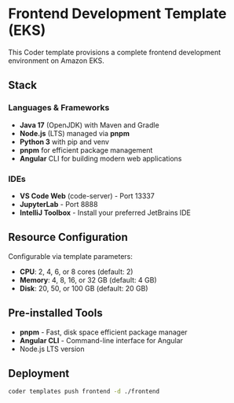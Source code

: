 # Frontend Development Template (EKS)

This Coder template provisions a complete frontend development environment on Amazon EKS.

## Stack

### Languages & Frameworks
- **Java 17** (OpenJDK) with Maven and Gradle
- **Node.js** (LTS) managed via **pnpm**
- **Python 3** with pip and venv
- **pnpm** for efficient package management
- **Angular** CLI for building modern web applications

### IDEs
- **VS Code Web** (code-server) - Port 13337
- **JupyterLab** - Port 8888
- **IntelliJ Toolbox** - Install your preferred JetBrains IDE

## Resource Configuration

Configurable via template parameters:
- **CPU**: 2, 4, 6, or 8 cores (default: 2)
- **Memory**: 4, 8, 16, or 32 GB (default: 4 GB)
- **Disk**: 20, 50, or 100 GB (default: 20 GB)

## Pre-installed Tools

- **pnpm** - Fast, disk space efficient package manager
- **Angular CLI** - Command-line interface for Angular
- Node.js LTS version

## Deployment

```bash
coder templates push frontend -d ./frontend
